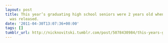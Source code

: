 ```yaml
---
layout: post
title: This year’s graduating high school seniors were 2 years old when Chrono Trigger
  was released. 
date: '2011-04-30T13:07:36+00:00'
tags: []
tumblr_url: http://nicknovitski.tumblr.com/post/5078430984/this-years-graduating-high-school-seniors-were-2
---
```


